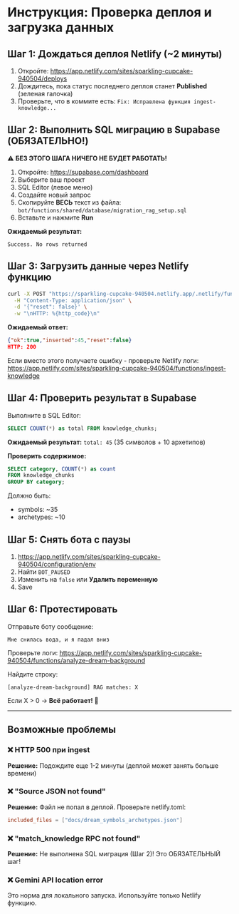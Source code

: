 # Инструкция: Проверка деплоя и загрузка данных

## Шаг 1: Дождаться деплоя Netlify (~2 минуты)

1. Откройте: https://app.netlify.com/sites/sparkling-cupcake-940504/deploys
2. Дождитесь, пока статус последнего деплоя станет **Published** (зеленая галочка)
3. Проверьте, что в коммите есть: `Fix: Исправлена функция ingest-knowledge...`

## Шаг 2: Выполнить SQL миграцию в Supabase (ОБЯЗАТЕЛЬНО!)

⚠️ **БЕЗ ЭТОГО ШАГА НИЧЕГО НЕ БУДЕТ РАБОТАТЬ!**

1. Откройте: https://supabase.com/dashboard
2. Выберите ваш проект
3. SQL Editor (левое меню)
4. Создайте новый запрос
5. Скопируйте **ВЕСЬ** текст из файла: `bot/functions/shared/database/migration_rag_setup.sql`
6. Вставьте и нажмите **Run**

**Ожидаемый результат:**
```
Success. No rows returned
```

## Шаг 3: Загрузить данные через Netlify функцию

```bash
curl -X POST "https://sparkling-cupcake-940504.netlify.app/.netlify/functions/ingest-knowledge" \
  -H "Content-Type: application/json" \
  -d '{"reset": false}' \
  -w "\nHTTP: %{http_code}\n"
```

**Ожидаемый ответ:**
```json
{"ok":true,"inserted":45,"reset":false}
HTTP: 200
```

Если вместо этого получаете ошибку - проверьте Netlify логи:
https://app.netlify.com/sites/sparkling-cupcake-940504/functions/ingest-knowledge

## Шаг 4: Проверить результат в Supabase

Выполните в SQL Editor:

```sql
SELECT COUNT(*) as total FROM knowledge_chunks;
```

**Ожидаемый результат:** `total: 45` (35 символов + 10 архетипов)

**Проверить содержимое:**
```sql
SELECT category, COUNT(*) as count 
FROM knowledge_chunks 
GROUP BY category;
```

Должно быть:
- symbols: ~35
- archetypes: ~10

## Шаг 5: Снять бота с паузы

1. https://app.netlify.com/sites/sparkling-cupcake-940504/configuration/env
2. Найти `BOT_PAUSED`
3. Изменить на `false` или **Удалить переменную**
4. Save

## Шаг 6: Протестировать

Отправьте боту сообщение:
```
Мне снилась вода, и я падал вниз
```

Проверьте логи:
https://app.netlify.com/sites/sparkling-cupcake-940504/functions/analyze-dream-background

Найдите строку:
```
[analyze-dream-background] RAG matches: X
```

Если X > 0 → **Всё работает! 🎉**

---

## Возможные проблемы

### ❌ HTTP 500 при ingest

**Решение:** Подождите еще 1-2 минуты (деплой может занять больше времени)

### ❌ "Source JSON not found"

**Решение:** Файл не попал в деплой. Проверьте netlify.toml:
```toml
included_files = ["docs/dream_symbols_archetypes.json"]
```

### ❌ "match_knowledge RPC not found"

**Решение:** Не выполнена SQL миграция (Шаг 2)! Это ОБЯЗАТЕЛЬНЫЙ шаг!

### ❌ Gemini API location error

Это норма для локального запуска. Используйте только Netlify функцию.

